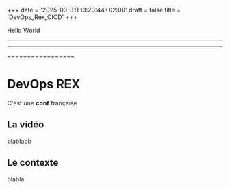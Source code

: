 +++
date = '2025-03-31T13:20:44+02:00'
draft = false
title = 'DevOps_Rex_CICD'
+++

Hello World 

---

****************


=================


# DevOps REX

C'est une **conf** française

## La vidéo

blablabb 

## Le contexte

blabla 













